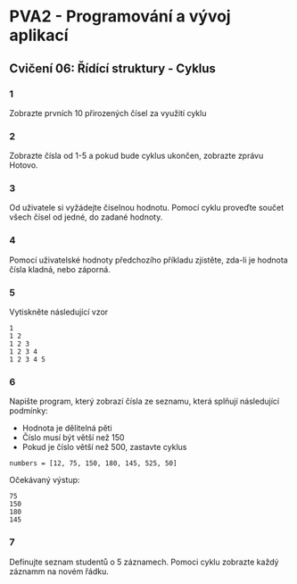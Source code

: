 # PVA2 - Programování a vývoj aplikací
## Cvičení 06: Řídící struktury - Cyklus

### 1
Zobrazte prvních 10 přirozených čísel za využití cyklu

### 2
Zobrazte čísla od 1-5 a pokud bude cyklus ukončen, zobrazte zprávu Hotovo.


### 3
Od uživatele si vyžádejte číselnou hodnotu. Pomocí cyklu proveďte součet všech čísel od jedné, do zadané hodnoty.

### 4
Pomocí uživatelské hodnoty předchozího příkladu zjistěte, zda-li je hodnota čísla kladná, nebo záporná. 

### 5
Vytiskněte následující vzor
```
1 
1 2 
1 2 3 
1 2 3 4 
1 2 3 4 5
```

### 6
Napište program, který zobrazí čísla ze seznamu, která splňují následující podmínky:
* Hodnota je dělitelná pěti
* Číslo musí být větší než 150
* Pokud je číslo větší než 500, zastavte cyklus

`numbers = [12, 75, 150, 180, 145, 525, 50]`

Očekávaný výstup:
```
75
150
180
145
```

### 7
Definujte seznam studentů o 5 záznamech. Pomoci cyklu zobrazte každý záznamm na novém řádku.
